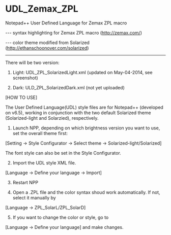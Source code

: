 UDL_Zemax_ZPL
=============

Notepad++ User Defined Language for Zemax ZPL macro

  --- syntax highlighting for Zemax ZPL macro (http://zemax.com/)

  --- color theme modified from Solarized (http://ethanschoonover.com/solarized)

  --- 

There will be two version:

1. Light: UDL_ZPL_SolarizedLight.xml  (updated on May-04-2014, see screenshot)

2. Dark:  ULD_ZPL_SolarizedDark.xml   (not yet uploaded)

[HOW TO USE]

The User Defined Language(UDL) style files are for Notepad++ (developed on v6.5), working in conjunction with the two default Solarized theme (Solarized-light and Solarzied), respectively.

1. Launch NPP, depending on which brightness version you want to use, set the overall theme first:

  [Setting -> Style Configurator -> Select theme -> Solarized-light/Solarized]

  The font style can also be set in the Style Configurator.

2. Import the UDL style XML file.

  [Language -> Define your language -> Import]

3. Restart NPP

4. Open a .ZPL file and the color syntax shoud work automatically. If not, select it manually by

  [Language -> ZPL_SolarL/ZPL_SolarD]

5. If you want to change the color or style, go to

  [Language -> Define your language] and make changes.

